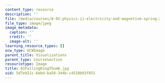 ```yaml
---
content_type: resource
description: ''
file: /media/courses/8-02-physics-ii-electricity-and-magnetism-spring-2007/5d7e921c6ebdba58344bc4510b93f851_01FallingRingThumb.jpg
file_type: image/jpeg
image_metadata:
  caption: ''
  credit: ''
  image-alt: ''
learning_resource_types: []
ocw_type: OCWImage
parent_title: Visualizations
parent_type: CourseSection
resourcetype: Image
title: 01FallingRingThumb.jpg
uid: 5d7e921c-6ebd-ba58-344b-c4510b93f851
---
```

